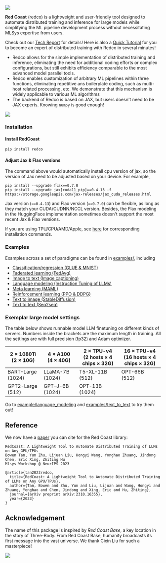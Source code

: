 ![](images/redco_logo.png)

**Red Coast** (redco) is a lightweight and user-friendly tool designed to automate distributed training and inference for large models while simplifying the ML pipeline development process without necessitating MLSys expertise from users.

Check out our [Tech Report](https://arxiv.org/pdf/2310.16355.pdf) for details! 
Here is also a [Quick Tutorial](tutorials/quick.md) for you to become an expert of distributed training with Redco in several minutes!

* Redco allows for the simple implementation of distributed training and inference, eliminating the need for additional coding efforts or complex configurations, but still exhibits efficiency comparable to the most advanced model parallel tools.
* Redco enables customization of arbitrary ML pipelines within three functions, eliminating repetitive ans boilerplate coding, such as multi-host related processing, etc. We demonstrate that this mechanism is widely applicable to various ML algorithms
* The backend of Redco is based on JAX, but users doesn't need to be JAX experts. Knowing `numpy` is good enough!

![](images/redco_coding.png)

### Installation

#### Install RedCoast
```
pip install redco
```

#### Adjust Jax & Flax versions
The command above would automatically install cpu version of jax, so the version of Jax need to be adjusted based on your device. For example,
```
pip install --upgrade flax==0.7.0
pip install --upgrade jax[cuda11_pip]==0.4.13 -f https://storage.googleapis.com/jax-releases/jax_cuda_releases.html
```
Jax version (`==0.4.13`) and Flax version (`==0.7.0`) can be flexible, as long as they match your CUDA/CUDNN/NCCL version. 
Besides, the Flax modeling in the HuggingFace implementation sometimes doesn't support the most recent Jax & Flax versions. 

If you are using TPU/CPU/AMD/Apple, see [here](https://github.com/google/jax#installation) for corresponding installation commands.


### Examples

Examples across a set of paradigms can be found in [examples/](examples/), including

* [Classification/regression (GLUE & MNIST)](examples%2Fclassification_regression)
* [Faderated learning (FedAvg)](examples%2Ffaderated_learning)
* [Image to text (Image captioning)](examples%2Fimage_to_text)
* [Language modeling (Instruction Tuning of LLMs)](examples%2Flanguage_modeling)
* [Meta learning (MAML)](examples%2Fmeta_learning)
* [Reinforcement learning (PPO & DDPG)](examples%2Freinforcement_learning)
* [Text to image (StableDiffusion)](examples%2Ftext_to_image)
* [Text to text (Seq2seq)](examples%2Ftext_to_text)

### Exemplar large model settings

The table below shows runnable model LLM finetuning on different kinds of servers. Numbers inside the brackets are the maximum length in training. All the settings are with full precision (fp32) and Adam optimizer.

| 2 $\times$ 1080Ti <br/>(2 $\times$ 10G) | 4 $\times$ A100 <br/>(4 $\times$ 40G) | 2 $\times$ TPU-v4 <br/>(2 hosts $\times$ 4 chips $\times$ 32G) | 16 $\times$ TPU-v4 <br/>(16 hosts $\times$ 4 chips $\times$ 32G) |
|-----------------------------------------|---------------------------------------|----------------------------------------------------------------|------------------------------------------------------------------|
| BART-Large (1024)                       | LLaMA-7B (1024)                       | T5-XL-11B (512)                                                | OPT-66B (512)                                                    |
| GPT2-Large (512)                        | GPT-J-6B (1024)                       | OPT-13B (1024)                                                 |                                                                  |

Go to [example/language_modeling](examples%2Flanguage_modeling) and [examples/text_to_text](examples%2Ftext_to_text) to try them out!


## Reference

We now have a [paper](https://arxiv.org/pdf/2310.16355.pdf) you can cite for the Red Coast library:

```
RedCoast: A Lightweight Tool to Automate Distributed Training of LLMs on Any GPU/TPUs
Bowen Tan, Yun Zhu, Lijuan Liu, Hongyi Wang, Yonghao Zhuang, Jindong Chen, Eric Xing, Zhiting Hu
Mlsys Workshop @ NeurIPS 2023

@article{tan2023redco,
  title={RedCoast: A Lightweight Tool to Automate Distributed Training of LLMs on Any GPU/TPUs},
  author={Tan, Bowen and Zhu, Yun and Liu, Lijuan and Wang, Hongyi and Zhuang, Yonghao and Chen, Jindong and Xing, Eric and Hu, Zhiting},
  journal={arXiv preprint arXiv:2310.16355},
  year={2023}
}
```

## Acknowledgement


The name of this package is inspired by *Red Coast Base*, a key location in the story of Three-Body. From Red Coast Base, humanity broadcasts its first message into the vast universe. We thank Cixin Liu for such a masterpiece!

![](images/red_coast.png)